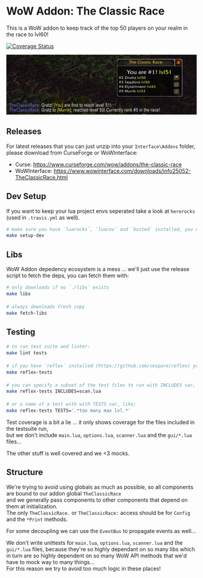 # WoW Addon: The Classic Race
This is a WoW addon to keep track of the top 50 players on your realm in the race to lvl60!

[![Coverage Status](https://coveralls.io/repos/github/rubensayshi/TheClassicRace/badge.svg)](https://coveralls.io/github/rubensayshi/TheClassicRace)

![demo](https://raw.githubusercontent.com/rubensayshi/TheClassicRace/master/demo.png)

## Releases
For latest releases that you can just unzip into your `Interface\Addons` folder, 
please download from CurseForge or WoWInterface:
 - Curse: https://www.curseforge.com/wow/addons/the-classic-race
 - WoWInterface: https://www.wowinterface.com/downloads/info25052-TheClassicRace.html

## Dev Setup
If you want to keep your lua project envs seperated take a look at `hererocks` (used in `.travis.yml` as well).

```bash
# make sure you have `luarocks`, `luacov` and `busted` installed, you can install them easily with:
make setup-dev
```

## Libs
WoW Addon depedency ecosystem is a mess ... we'll just use the release script to fetch the deps, 
you can fetch them with:
```bash
# only downloads if no `./libs` exists
make libs

# always downloads fresh copy
make fetch-libs
```

## Testing
```bash
# to run test suite and linter:
make lint tests

# if you have `reflex` installed (https://github.com/cespare/reflex) you can use this to retry tests on file change:
make reflex-tests

# you can specify a subset of the test files to run with INCLUDES var, like;
make reflex-tests INCLUDES=scan.lua

# or a name of a test with with TESTS var, like;
make reflex-tests TESTS='.*too many max lvl.*'
```

Test coverage is a bit a lie ... it only shows coverage for the files included in the testsuite run,  
but we don't include `main.lua`, `options.lua`, `scanner.lua` and the `gui/*.lua` files...  

The other stuff is well covered and we <3 mocks.

## Structure
We're trying to avoid using globals as much as possible, so all components are bound to our addon global `TheClassicRace`  
and we generally pass components to other components that depend on them at initialization.  
The only `TheClassicRace.` or `TheClassicRace:` access should be for `Config` and the `*Print` methods.

For some decoupling we can use the `EventBus` to propagate events as well...

We don't write unittests for `main.lua`, `options.lua`, `scanner.lua` and the `gui/*.lua` files, 
because they're so highly dependant on so many libs which in turn are so highly dependent on so many WoW API methods 
that we'd have to mock way to many things...  
For this reason we try to avoid too much logic in these places!
